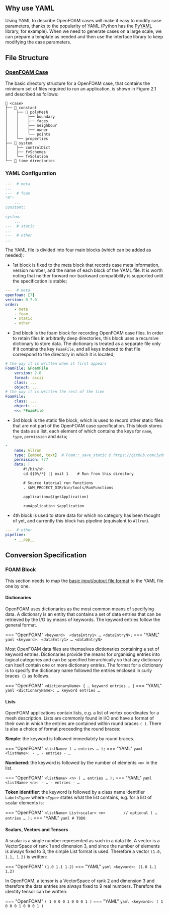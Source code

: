 ## Why use YAML

Using YAML to describe OpenFOAM cases will make it easy to modify case parameters, thanks to the popularity of YAML (Python has the [PyYAML](https://github.com/yaml/pyyaml) library, for example). When we need to generate cases on a large scale, we can prepare a template as needed and then use the interface library to keep modifying the case parameters.



## File Structure

### [OpenFOAM Case](https://www.openfoam.com/documentation/user-guide/2-openfoam-cases/2.1-file-structure-of-openfoam-cases)

The basic directory structure for a OpenFOAM case, that contains the minimum set of files required to run an application, is shown in Figure 2.1 and described as follows:

```
📁 <case>
├── 📁 constant
│    ├── 📁 polyMesh
│    │    ├── boundary
│    │    ├── faces
│    │    ├── neighbour
│    │    ├── owner
│    │    └── points
│    └── properties
├── 📁 system
│    ├── controlDict
│    ├── fvSchemes
│    └── fvSolution
└── 📁 time directories
```


### YAML Configuration

```yaml linenums="1" title="airFoil2D.yaml"
---  # meta
...
---  # foam
"0":
    ...
constant:
    ...
system:
    ...
---  # static
...
---  # other
...
```

The YAML file is divided into four main blocks (which can be added as needed):

- 1st block is fixed to the meta block that records case meta information, version number, and the name of each block of the YAML file. It is worth noting that neither forward nor backward compatibility is supported until the specification is stable;

```yaml
---  # meta
openfoam: [7]
version: 0.7.0
order:
    - meta
    - foam
    - static
    - other
```

- 2nd block is the foam block for recording OpenFOAM case files. In order to retain files in arbitrarily deep directories, this block uses a recursive dictionary to store data. The dictionary is treated as a separate file only if it contains the key `FoamFile`, and all keys indexed to that file correspond to the directory in which it is located;

```yaml
# the way it is written when it first appears
FoamFile: &FoamFile
    version: 2.0
    format: ascii
    class: ...
    object: ...
# the way it is written the rest of the time
FoamFile:
    class: ...
    object: ...
    <<: *FoamFile
```

- 3rd block is the static file block, which is used to record other static files that are not part of the OpenFOAM case specification. This block stores the data as a list, each element of which contains the keys for `name`, `type`, `permission` and `data`;

```yaml
-
    name: Allrun
    type: [embed, text]  # Foam::_save_static @ https://github.com/iydon/of.yaml/blob/main/foam/core.py
    permission: 777
    data: |
        #!/bin/sh
        cd ${0%/*} || exit 1    # Run from this directory

        # Source tutorial run functions
        . $WM_PROJECT_DIR/bin/tools/RunFunctions

        application=$(getApplication)

        runApplication $application
```

- 4th block is used to store data for which no category has been thought of yet, and currently this block has pipeline (equivalent to `Allrun`).

```yaml
---  # other
pipeline:
    - __app__
```



## Conversion Specification

### FOAM Block

This section needs to map the [basic input/output file format](https://www.openfoam.com/documentation/user-guide/2-openfoam-cases/2-2-basic-inputoutput-file-format) to the YAML file one by one.

#### Dictionaries

OpenFOAM uses dictionaries as the most common means of specifying data. A dictionary is an entity that contains a set of data entries that can be retrieved by the I/O by means of keywords. The keyword entries follow the general format.

=== "OpenFOAM"
    ```
    <keyword>  <dataEntry1> … <dataEntryN>;
    ```
=== "YAML"
    ```yaml
    <keyword>: <dataEntry1> … <dataEntryN>
    ```

Most OpenFOAM data files are themselves dictionaries containing a set of keyword entries. Dictionaries provide the means for organising entries into logical categories and can be specified hierarchically so that any dictionary can itself contain one or more dictionary entries. The format for a dictionary is to specify the dictionary name followed the entries enclosed in curly braces` {}` as follows.

=== "OpenFOAM"
    ```
    <dictionaryName> {
        … keyword entries …
    }
    ```
=== "YAML"
    ```yaml
    <dictionaryName>:
        …
        keyword entries
        …
    ```

#### Lists

OpenFOAM applications contain lists, e.g. a list of vertex coordinates for a mesh description. Lists are commonly found in I/O and have a format of their own in which the entries are contained within round braces `( )`. There is also a choice of format preceeding the round braces:

**Simple**: the keyword is followed immediately by round braces.

=== "OpenFOAM"
    ```
    <listName>
      (
          … entries …
      );
    ```
=== "YAML"
    ```yaml
    <listName>:
        - …
        - entries
        - …
    ```

**Numbered**: the keyword is followed by the number of elements `<n>` in the list.

=== "OpenFOAM"
    ```
    <listName>
    <n>
    (
        … entries …
    );
    ```
=== "YAML"
    ```yaml
    <listName> <n>:
        - …
        - entries
        - …
    ```

**Token identifier**: the keyword is followed by a class name identifier `Label<Type>` where `<Type>` states what the list contains, e.g. for a list of scalar elements is:

=== "OpenFOAM"
    ```
    <listName>
    List<scalar>
    <n>        // optional
    (
        … entries …
    );
    ```
=== "YAML"
    ```yaml
    # TODO
    ```

#### Scalars, Vectors and Tensors

A scalar is a single number represented as such in a data file. A vector is a VectorSpace of rank 1 and dimension 3, and since the number of elements is always fixed to 3, the simple List format is used. Therefore a vector `(1.0, 1.1, 1.2)` is written:

=== "OpenFOAM"
    ```
    (1.0 1.1 1.2)
    ```
=== "YAML"
    ```yaml
    <keyword>: (1.0 1.1 1.2)
    ```

In OpenFOAM, a tensor is a VectorSpace of rank 2 and dimension 3 and therefore the data entries are always fixed to 9 real numbers. Therefore the identity tensor can be written:

=== "OpenFOAM"
    ```
    (
        1 0 0
        0 1 0
        0 0 1
    )
    ```
=== "YAML"
    ```yaml
    <keyword>: (
            1 0 0
            0 1 0
            0 0 1
        )
    ```
